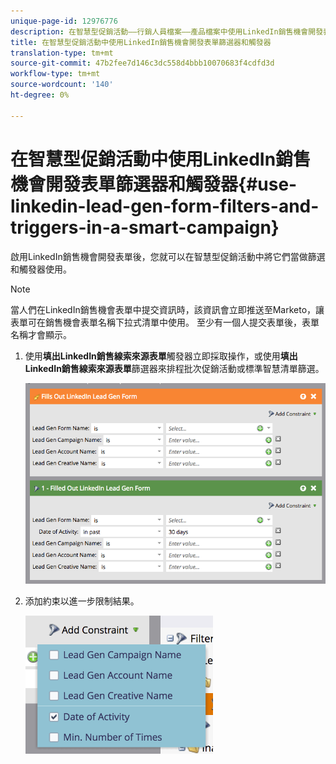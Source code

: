 ```yaml
---
unique-page-id: 12976776
description: 在智慧型促銷活動——行銷人員檔案——產品檔案中使用LinkedIn銷售機會開發表單篩選器和觸發器
title: 在智慧型促銷活動中使用LinkedIn銷售機會開發表單篩選器和觸發器
translation-type: tm+mt
source-git-commit: 47b2fee7d146c3dc558d4bbb10070683f4cdfd3d
workflow-type: tm+mt
source-wordcount: '140'
ht-degree: 0%

---
```



# 在智慧型促銷活動中使用LinkedIn銷售機會開發表單篩選器和觸發器{#use-linkedin-lead-gen-form-filters-and-triggers-in-a-smart-campaign}

啟用LinkedIn銷售機會開發表單後，您就可以在智慧型促銷活動中將它們當做篩選和觸發器使用。

>[!NOTE]
>
>當人們在LinkedIn銷售機會表單中提交資訊時，該資訊會立即推送至Marketo，讓表單可在銷售機會表單名稱下拉式清單中使用。 至少有一個人提交表單後，表單名稱才會顯示。

1. 使用&#x200B;**填出LinkedIn銷售線索來源表單**&#x200B;觸發器立即採取操作，或使用&#x200B;**填出LinkedIn銷售線索來源表單**&#x200B;篩選器來排程批次促銷活動或標準智慧清單篩選。

   ![](assets/screen-shot-2017-03-29-at-2.38.03-pm.png)

1. 添加約束以進一步限制結果。

   ![](assets/lead-gen-constraints.png)


